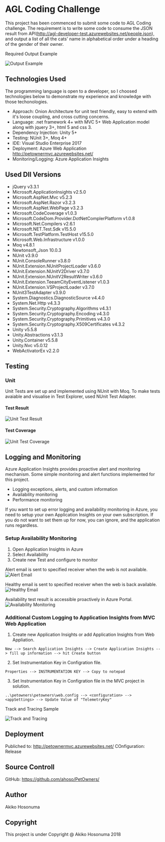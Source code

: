  # AGL Coding Challenge

This project has been commenced to submit some code to AGL Coding challenge.
The requirement is to write some code to consume the JSON result from API(http://agl-developer-test.azurewebsites.net/people.json), and output a list of all the cats' name in alphabetical order under a heading of the gender of their owner.

Required Output Example

![Output Example](ReadMeImages/OutputExample.PNG)

## Technologies Used

The programming language is open to a developer, so I choosed technologies below to demonstrate my experience and knowledge with those techonologies.

* Approach: Onion Architecture for unit test friendly, easy to extend with it's loose coupling, and cross cutting concerns.
* Language: .net framework 4+ with MVC 5+ Web Application model along with jquery 3+, html 5 and css 3. 
* Dependency Injection: Unity 5+
* Testing: NUnit 3+, Moq 4+
* IDE: Visual Studio Enterprise 2017
* Deployment: Azure Web Application http://petownermvc.azurewebsites.net/
* Monitoring/Logging: Azure Application Insights

## Used Dll Versions

* jQuery v3.3.1
* Microsoft.ApplicationInsights v2.5.0
* Microsoft.AspNet.Mvc v5.2.3
* Microsoft.AspNet.Razor v3.2.3
* Microsoft.AspNet.WebPage v3.2.3
* Microsoft.CodeCoverage v1.0.3
* Microsoft.CodeDom.Provider.DotNetComplerPlatform v1.0.8
* Microsoft.Net.Compilers v2.6.1
* Microsoft.NET.Test.Sdk v15.5.0
* Microsoft.TestPlatform.TestHost v15.5.0
* Microsoft.Web.Infrastructure v1.0.0
* Moq v4.8.1
* Newtonsoft_Json 10.0.3
* NUnit v3.9.0
* NUnit.ConsoleRunner v3.8.0
* NUnit.Extension.NUnitProjectLoader v3.6.0
* NUnit.Extension.NUnitV2Driver v3.7.0
* NUnit.Extension.NUnitV2ResultWriter v3.6.0
* NUnit.Extension.TeeamCityEventListener v1.0.3
* NUnit.Extension.VSProjectLoader v3.7.0
* NUnit3TestAdapter v3.9.0
* System.Diagnostics.DiagnosticSource v4.4.0
* System.Net.Http v4.3.3
* System.Security.Cryptography.Algorithms v4.3.1
* System.Security.Cryptography.Encoding v4.3.0
* System.Security.Cryptography.Primitives v4.3.0
* System.Security.Cryptography.X509Certificates v4.3.2
* Unity v5.5.8
* Unity.Abstractions v3.1.3
* Unity.Container v5.5.8
* Unity.Nvc v5.0.12
* WebActivatorEx v2.2.0

## Testing

 ### Unit
Unit Tests are set up and implemented using NUnit with Moq.
To make tests avaiable and visualise in Test Explorer, used NUnit Test Adapter.

#### Test Result
![Unit Test Result](ReadMeImages/TestResult.PNG)

#### Test Coverage
![Unit Test Coverage](ReadMeImages/TestCoverage.PNG)

## Logging and Monitoring

Azure Application Insights provides proactive alert and monitoring mechanism.
Some simple monitoring and alert functions implemented for this project.

* Logging exceptions, alerts, and custom information
* Availability monitoring
* Performance monitoring

If you want to set up error logging and availability monitoring in Azure, you need to setup your own Application Insights on your own subscription. If you do not want to set them up for now, you can ignore, and the application runs regardless.

### Setup Availability Monitoring

1. Open Application Insights in Azure
2. Select Availability
3. Create new Test and configure to monitor

Alert email is sent to specified receiver when the web is not available.
![Alert Email](ReadMeImages/AlertEmailSample.PNG)

Healthy email is sent to specified receiver when the web is back available.
![Healthy Email](ReadMeImages/HealthyEmailSample.PNG)

Availability test result is accessible proactively in Azure Portal.
![Availability Monitoring](ReadMeImages/AvailabilityMonitoringSummary.PNG)

### Additional Custom Logging to Application Insights from MVC Web Application

1. Create new Application Insights or add Application Insights from Web Appliation.
```
New --> Search Application Insights --> Create Application Insights --> fill up information --> hit Create button 
```
2. Set Instrumentation Key in Configration file.
```
Properties --> INSTRUMENTATION KEY --> Copy to notepad
```
3. Set Instrumentation Key in Configration file in the MVC project in solution.
```
..\petowners\petowners\web.config --> <configuration> --> <appSettings> --> Update Value of "TelemetryKey"
```

Track and Tracing Sample

![Track and Tracing](ReadMeImages/TraceAndTracking.PNG)


## Deployment

Publiched to: http://petownermvc.azurewebsites.net/
COnfiguration: Release

## Source Controll

GitHub: https://github.com/ahoso/PetOwners/

## Author

Akiko Hosonuma

## Copyright

This project is under Copyright @ Akiko Hosonuma 2018

